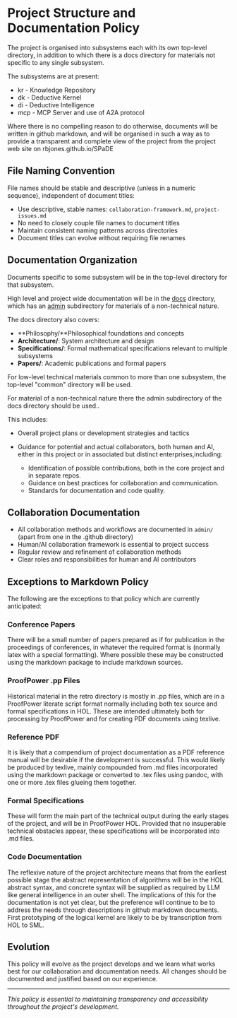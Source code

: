 # Project Structure and Documentation Policy

The project is organised into subsystems each with its own top-level directory, in addition to which there is a docs directory for materials not specific to any single subsystem.

The subsystems are at present:

- kr - Knowledge Repository
- dk - Deductive Kernel
- di - Deductive Intelligence
- mcp - MCP Server and use of A2A protocol

Where there is no compelling reason to do otherwise, documents will be written in github markdown, and will be organised in such a way as to provide a transparent and complete view of the project from the project web site on rbjones.github.io/SPaDE

## File Naming Convention

File names should be stable and descriptive (unless in a numeric sequence), independent of document titles:

- Use descriptive, stable names: `collaboration-framework.md`, `project-issues.md`
- No need to closely couple file names to document titles
- Maintain consistent naming patterns across directories
- Document titles can evolve without requiring file renames

## Documentation Organization

Documents specific to some subsystem will be in the top-level directory for that subsystem.

High level and project wide documentation will be in the [docs](../README.md) directory, which has an [admin](README.md) subdirectory for materials of a non-technical nature.

The docs directory also covers:

- **Philosophy/**Philosophical foundations and concepts
- **Architecture/**: System architecture and design
- **Specifications/**: Formal mathematical specifications relevant to multiple subsystems
- **Papers/**: Academic publications and formal papers

For low-level technical materials common to more than one subsystem, the top-level "common" directory will be used.

For material of a non-technical nature there the admin subdirectory of the docs directory should be used..

This includes:

- Overall project plans or development strategies and tactics
- Guidance for potential and actual collaborators, both human and AI, either in this project or in associated but distinct enterprises,including:

  - Identification of possible contributions, both in the core project and in separate repos.
  - Guidance on best practices for collaboration and communication.
  - Standards for documentation and code quality.

## Collaboration Documentation

- All collaboration methods and workflows are documented in `admin/` (apart from one in the .github directory)
- Human/AI collaboration framework is essential to project success
- Regular review and refinement of collaboration methods
- Clear roles and responsibilities for human and AI contributors

## Exceptions to Markdown Policy

The following are the exceptions to that policy which are currently anticipated:

### Conference Papers

There will be a small number of papers prepared as if for publication in the proceedings of conferences, in whatever the required format is (normally latex with a special formatting). Where possible these may be constructed using the markdown package to include markdown sources.

### ProofPower .pp Files

Historical material in the retro directory is mostly in .pp files, which are in a ProofPower literate script format normally including both tex source and formal specifications in HOL. These are intended ultimately both for processing by ProofPower and for creating PDF documents using texlive.

### Reference PDF

It is likely that a compendium of project documentation as a PDF reference manual will be desirable if the development is successful. This would likely be produced by texlive, mainly compounded from .md files incorporated using the markdown package or converted to .tex files using pandoc, with one or more .tex files glueing them together.

### Formal Specifications

These will form the main part of the technical output during the early stages of the project, and will be in ProofPower HOL. Provided that no insuperable technical obstacles appear, these specifications will be incorporated into .md files.

### Code Documentation

The reflexive nature of the project architecture means that from the earliest possible stage the abstract representation of algorithms will be in the HOL abstract syntax, and concrete syntax will be supplied as required by LLM like general intelligence in an outer shell. The implications of this for the documentation is not yet clear, but the preference will continue to be to address the needs through descriptions in github markdown documents. First prototyping of the logical kernel are likely to be by transcription from HOL to SML.

## Evolution

This policy will evolve as the project develops and we learn what works best for our collaboration and documentation needs. All changes should be documented and justified based on our experience.

---

*This policy is essential to maintaining transparency and accessibility throughout the project's development.*
